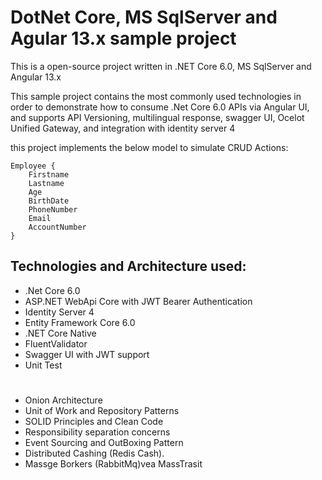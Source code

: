 # DotNet Core, MS SqlServer and Agular 13.x sample project


This is a open-source project written in .NET Core 6.0, MS SqlServer and Angular 13.x

This sample project contains the most commonly used technologies in order to demonstrate how to consume .Net Core 6.0 APIs via Angular UI, 
and supports API Versioning, multilingual response, swagger UI, Ocelot Unified Gateway, and integration with identity server 4 

 
this project implements the below model to simulate CRUD Actions:

```
Employee {
	Firstname
	Lastname
	Age
	BirthDate
	PhoneNumber
	Email
	AccountNumber
}
```


## Technologies and Architecture used:
- .Net Core 6.0 
- ASP.NET WebApi Core with JWT Bearer Authentication
- Identity Server 4
- Entity Framework Core 6.0
- .NET Core Native
- FluentValidator
- Swagger UI with JWT support
- Unit Test
# 
- Onion Architecture
- Unit of Work and Repository Patterns
- SOLID Principles and Clean Code
- Responsibility separation concerns
- Event Sourcing and OutBoxing Pattern
- Distributed Cashing (Redis Cash).
- Massge Borkers (RabbitMq)vea MassTrasit
